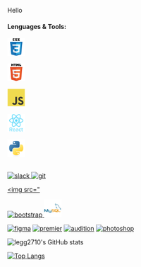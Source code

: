 Hello

<h4 align="left">Lenguages & Tools:</h4>

<a href="https://www.w3schools.com/css/" target="_blank"> <img src="https://raw.githubusercontent.com/devicons/devicon/master/icons/css3/css3-original-wordmark.svg" alt="css3" width="40" height="40"/></a> 

<a href="https://www.w3.org/html/" target="_blank"> <img src="https://raw.githubusercontent.com/devicons/devicon/master/icons/html5/html5-original-wordmark.svg" alt="html5" width="40" height="40"/></a> 

<a href="https://developer.mozilla.org/en-US/docs/Web/JavaScript" target="_blank"> <img src="https://raw.githubusercontent.com/devicons/devicon/master/icons/javascript/javascript-original.svg" alt="javascript" width="40" height="40"/></a>

<a href="https://reactjs.org/" target="_blank"> <img src="https://raw.githubusercontent.com/devicons/devicon/master/icons/react/react-original-wordmark.svg" alt="react" width="40" height="40"/> 

<a href="https://www.python.org" target="_blank"> <img src="https://raw.githubusercontent.com/devicons/devicon/master/icons/python/python-original.svg" alt="python" width="40" height="40"/>

 <br>
 
 <img src="https://cdn.bfldr.com/5H442O3W/at/pl546j-7le8zk-6gwiyo/Slack_Mark.svg?auto=webp&format=png" alt="slack" width="40" height="40" />
  <a href="https://git-scm.com/" target="_blank"> <img src="https://www.vectorlogo.zone/logos/git-scm/git-scm-icon.svg" alt="git" width="40" height="40"/></a>

 <a href="https://img.icons8.com/nolan/64/flask.png" target="_blank"> <img src="<a target="_blank" href="https://icons8.com/icon/ewGOClUtmFX4/flask" alt="flask" width="40" height="40"/> </a>
 
  <a href="https://www.flaticon.com/free-icon/bootstrap_5968672?term=bootstrap&page=1&position=1&page=1&position=1&related_id=5968672&origin=style" target="_blank"> <img src="https://user-images.githubusercontent.com/83027075/178180097-0b5063d0-e9a9-47d2-981c-ffe71cd4f675.png" alt="bootstrap" width="40" height="40"/> </a> 
 <a href="https://www.mysql.com/" target="_blank"> <img src="https://raw.githubusercontent.com/devicons/devicon/master/icons/mysql/mysql-original-wordmark.svg" alt="mysql" width="40" height="40"/></a>
 
  <a href="https://www.flaticon.com/free-icon/figma_5968705?term=figma&related_id=5968705"> 
<img src="https://user-images.githubusercontent.com/83027075/178178937-b27e9512-35f8-4813-bb0b-3a495e797731.png" alt="figma" width="40" height="40"/></a>
 
<a href="https://www.flaticon.com/free-icon/premier_688067"> 
<img src="https://user-images.githubusercontent.com/83027075/178176467-fc7b7ae9-fd4d-44fb-bc0d-fc2094ff9b2c.png" alt="premier" width="40" height="40"/></a>
 
 <a href="https://www.flaticon.com/free-icon/premier_688067"> 
<img src="https://user-images.githubusercontent.com/83027075/178177418-a4307486-2346-44a2-999d-4156b6bb6d7a.png" alt="audition" width="40" height="40"/></a>
 
 <a href="https://www.flaticon.com/free-icon/photoshop_688062"> 
<img src="https://user-images.githubusercontent.com/83027075/178178805-3258db97-8a68-4fce-bfb3-bd07353c0d3f.png" alt="photoshop" width="40" height="40"/></a>

 
</a> 


![legg2710's GitHub stats](https://github-readme-stats.vercel.app/api?username=legg2710&theme=dark&show_icons=true)

[![Top Langs](https://github-readme-stats.vercel.app/api/top-langs/?username=legg2710&layout=compact&theme=dark)](https://github.com/legg2710/github-readme-stats)

